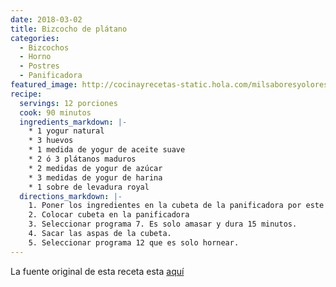 ```yaml
---
date: 2018-03-02
title: Bizcocho de plátano
categories:
  - Bizcochos
  - Horno
  - Postres
  - Panificadora
featured_image: http://cocinayrecetas-static.hola.com/milsaboresyolores/files/2013/09/Bizcocho-de-pl%C3%A1tano.jpg
recipe:
  servings: 12 porciones
  cook: 90 minutos
  ingredients_markdown: |-
    * 1 yogur natural
    * 3 huevos
    * 1 medida de yogur de aceite suave
    * 2 ó 3 plátanos maduros
    * 2 medidas de yogur de azúcar
    * 3 medidas de yogur de harina
    * 1 sobre de levadura royal
  directions_markdown: |-
    1. Poner los ingredientes en la cubeta de la panificadora por este orden.
    2. Colocar cubeta en la panificadora
    3. Seleccionar programa 7. Es solo amasar y dura 15 minutos.
    4. Sacar las aspas de la cubeta.
    5. Seleccionar programa 12 que es solo hornear.
---
```

La fuente original de esta receta esta [aquí](http://cocinayrecetas.hola.com/milsaboresyolores/20130907/bizcocho-de-platano-en-panificadora/l.5ñ)  

